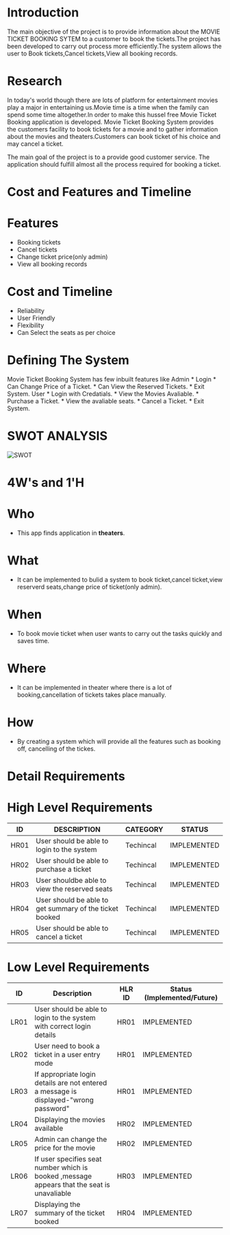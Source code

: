# Introduction
The main objective of the project is to provide information about the MOVIE TICKET BOOKING SYTEM to a customer to book the tickets.The project has been developed to carry out process more efficiently.The system allows the user to Book tickets,Cancel tickets,View all booking records.

# Research
In today's world though there are lots of platform for entertainment movies play a major in entertaining us.Movie time is a time when the family can spend some time altogether.In order to make this hussel free Movie Ticket Booking application is developed. Movie Ticket Booking System provides the customers facility to book tickets for a movie and to gather information about the movies and theaters.Customers can book ticket of his choice and may cancel a ticket.

The main goal of the project is to a provide good  customer service. The application should fulfill almost all the process required for booking a ticket.

# Cost and Features and Timeline
# Features
* Booking tickets
* Cancel tickets
* Change ticket price(only admin)
* View all booking records

# Cost and Timeline
* Reliability
* User Friendly
* Flexibility
* Can Select the seats as per choice

# Defining The System
Movie Ticket Booking System has few inbuilt features like Admin * Login * Can Change Price of a Ticket. * Can View the Reserved Tickets. * Exit System. User * Login with Credatials. * View the Movies Avaliable. * Purchase a Ticket. * View the avaliable seats. * Cancel a Ticket. * Exit System.

# SWOT ANALYSIS
![SWOT](https://user-images.githubusercontent.com/98818008/152681443-67cd98b7-ceae-4502-99b5-b99ace858f04.png)

# 4W's and 1'H

# Who
* This app finds application in **theaters**. 
# What
* It can be implemented to bulid a system to book ticket,cancel ticket,view reserverd seats,change price of ticket(only admin).
# When
* To book movie ticket when user wants to carry out the tasks quickly and saves time.
# Where
* It can be implemented in theater where there is a lot of booking,cancellation of tickets takes place manually.
# How
* By creating a system which will provide all the features such as booking off, cancelling of the tickes.

# Detail Requirements  
# High Level Requirements
|**ID**|**DESCRIPTION**|**CATEGORY**|**STATUS**|
|---|----|----|------|
|HR01|User should be able to login to the system	|Techincal	|IMPLEMENTED
|HR02|User should be able to purchase a ticket|	Techincal|	IMPLEMENTED
|HR03|User shouldbe able to view the reserved seats	|	Techincal|	IMPLEMENTED
|HR04|User should be able to get summary of the ticket booked|	Techincal|	IMPLEMENTED
|HR05|User should be able to cancel a ticket	|Techincal|	IMPLEMENTED

# Low Level Requirements
|ID|	Description|	HLR ID	|Status (Implemented/Future)
|--|-----|---|---|
|LR01|	User should be able to login to the system with correct login details|	HR01|	IMPLEMENTED
|LR02|	User need to book a ticket in a user entry mode|	HR01|	IMPLEMENTED
|LR03|	If appropriate login details are not entered a message is displayed-"wrong password"|	HR01|	IMPLEMENTED
|LR04|	Displaying the movies available|	HR02	|IMPLEMENTED
|LR05|	Admin can change the price for the movie|	HR02	|IMPLEMENTED
|LR06|	If user specifies seat number which is booked ,message appears that the seat is unavaliable|	HR03|	IMPLEMENTED
|LR07|	Displaying the summary of the ticket booked	|HR04|	IMPLEMENTED


